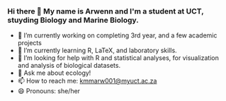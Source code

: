 ### Hi there 👋 My name is Arwenn and I'm a student at UCT, stuyding Biology and Marine Biology. 

- 🔭 I’m currently working on completing 3rd year, and a few academic projects
- 🌱 I’m currently learning R, LaTeX, and laboratory skills. 
- 🤔 I’m looking for help with R and statistical analyses, for visualization and analysis of biological datasets.
- 💬 Ask me about ecology!
- 📫 How to reach me: kmmarw001@myuct.ac.za
- 😄 Pronouns: she/her
<!--
**EvenstarA/EvenstarA** is a ✨ _special_ ✨ repository because its `README.md` (this file) appears on your GitHub profile.

Here are some ideas to get you started:

-->
